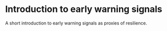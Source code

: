 # Introduction to early warning signals

A short introduction to early warning signals as proxies of resilience. 
